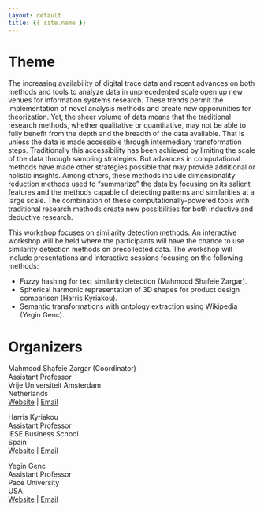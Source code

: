 ```yaml
---
layout: default
title: {{ site.name }}
---
```



Theme
=====

The increasing availability of digital trace data and recent advances on both methods and tools to analyze data in unprecedented scale open up new venues for information systems research. These trends permit the implementation of novel analysis methods and create new opporunities for theorization. Yet, the sheer volume of data means that the traditional research methods, whether qualitative or quantitative, may not be able to fully benefit from the depth and the breadth of the data available. That is unless the data is made accessible through intermediary transformation steps. Traditionally this accessibility has been achieved by limiting the scale of the data through sampling strategies. But advances in computational methods have made other strategies possible that may provide additional or holistic insights. Among others, these methods include dimensionality reduction methods used to “summarize” the data by focusing on its salient features and the methods capable of detecting patterns and similarities at a large scale. The combination of these computationally-powered tools with traditional research methods create new possibilities for both inductive and deductive research.

This workshop focuses on similarity detection methods. An interactive workshop will be held where the participants will have the chance to use similarity detection methods on precollected data. The workshop will include presentations and interactive sessions focusing on the following methods:

- Fuzzy hashing for text similarity detection (Mahmood Shafeie Zargar).
- Spherical harmonic representation of 3D shapes for product design comparison (Harris Kyriakou).
- Semantic transformations with ontology extraction using Wikipedia (Yegin Genc).

Organizers 
==========

Mahmood Shafeie Zargar (Coordinator)  
Assistant Professor  
Vrije Universiteit Amsterdam  
Netherlands  
[Website](http://www.kinresearch.nl/person/mahmood-zargar/) | [Email](mailto:m.shafeiezargar@vu.nl)  

Harris Kyriakou  
Assistant Professor  
IESE Business School  
Spain  
[Website](http://www.iese.edu/en/faculty-research/professors/faculty-directory/harris-kyriakou/) | [Email](mailto:hkyriakou@iese.edu)  

Yegin Genc  
Assistant Professor  
Pace University  
USA  
[Website](http://www.pace.edu/seidenberg/sections/meet-the-faculty/faculty-profile?username=ygenc) | [Email](mailto:ygenc@pace.edu)  

